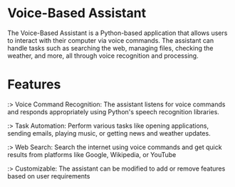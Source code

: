# Voice-Based Assistant
The Voice-Based Assistant is a Python-based application that allows users to interact with their computer via voice commands. The assistant can handle tasks such as searching the web, managing files, checking the weather, and more, all through voice recognition and processing.

# Features
  :> Voice Command Recognition: The assistant listens for voice commands and responds appropriately using Python's speech recognition libraries.
  
  :> Task Automation: Perform various tasks like opening applications, sending emails, playing music, or getting news and weather updates.
  
  :> Web Search: Search the internet using voice commands and get quick results from platforms like Google, Wikipedia, or YouTube
  
  :> Customizable: The assistant can be modified to add or remove features based on user requirements

